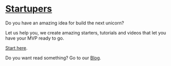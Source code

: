 
# [Startupers](/)

Do you have an amazing idea for build the next unicorn?

Let us help you, we create amazing starters, tutorials and videos that let you have your MVP ready to go.

[Start here](http://market.startupers.io).

Do you want read something? Go to our [Blog](https://medium.com/startupers).



